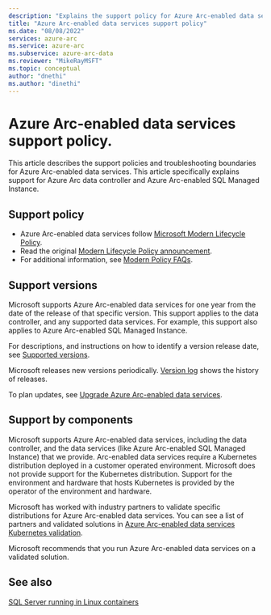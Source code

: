 ```yaml
---
description: "Explains the support policy for Azure Arc-enabled data services"
title: "Azure Arc-enabled data services support policy"
ms.date: "08/08/2022"
services: azure-arc
ms.service: azure-arc
ms.subservice: azure-arc-data
ms.reviewer: "MikeRayMSFT"
ms.topic: conceptual
author: "dnethi"
ms.author: "dinethi"
---
```

# Azure Arc-enabled data services support policy. 

This article describes the support policies and troubleshooting boundaries for Azure Arc-enabled data services. This article specifically explains support for Azure Arc data controller and Azure Arc-enabled SQL Managed Instance.

## Support policy
- Azure Arc-enabled data services follow [Microsoft Modern Lifecycle Policy](https://support.microsoft.com/help/30881/modern-lifecycle-policy).
- Read the original [Modern Lifecycle Policy announcement](https://support.microsoft.com/help/447912/announcing-microsoft-modern-lifecycle-policy).
- For additional information, see [Modern Policy FAQs](https://support.microsoft.com/help/30882/modern-lifecycle-policy-faq).

## Support versions

Microsoft supports Azure Arc-enabled data services for one year from the date of the release of that specific version. This support applies to the data controller, and any supported data services. For example, this support also applies to Azure Arc-enabled SQL Managed Instance. 

For descriptions, and instructions on how to identify a version release date, see [Supported versions](upgrade-overview.md#supported-versions). 

Microsoft releases new versions periodically. [Version log](version-log.md) shows the history of releases.

To plan updates, see [Upgrade Azure Arc-enabled data services](upgrade-overview.md).

## Support by components

Microsoft supports Azure Arc-enabled data services, including the data controller, and the data services (like Azure Arc-enabled SQL Managed Instance) that we provide. Arc-enabled data services require a Kubernetes distribution deployed in a customer operated environment. Microsoft does not provide support for the Kubernetes distribution. Support for the environment and hardware that hosts Kubernetes is provided by the operator of the environment and hardware.

Microsoft has worked with industry partners to validate specific distributions for Azure Arc-enabled data services. You can see a list of partners and validated solutions in [Azure Arc-enabled data services Kubernetes validation](validation-program.md).

Microsoft recommends that you run Azure Arc-enabled data services on a validated solution.

## See also

[SQL Server running in Linux containers](/troubleshoot/sql/general/support-policy-sql-server)